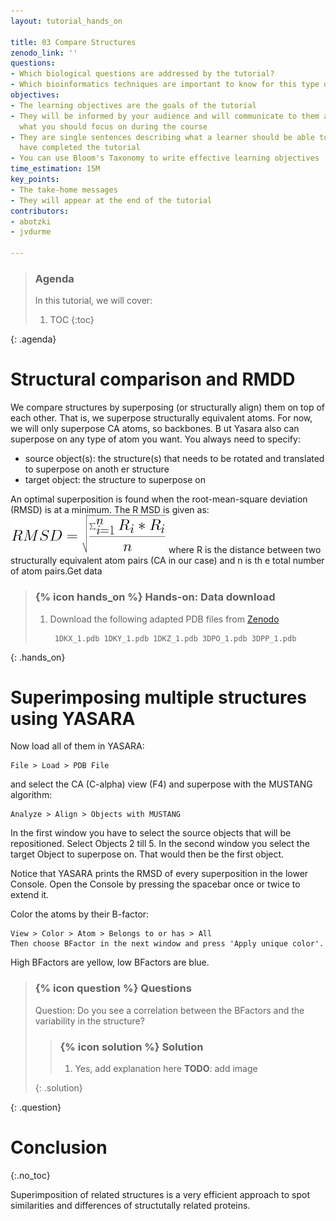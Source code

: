 ```yaml
---
layout: tutorial_hands_on

title: 03 Compare Structures
zenodo_link: ''
questions:
- Which biological questions are addressed by the tutorial?
- Which bioinformatics techniques are important to know for this type of data?
objectives:
- The learning objectives are the goals of the tutorial
- They will be informed by your audience and will communicate to them and to yourself
  what you should focus on during the course
- They are single sentences describing what a learner should be able to do once they
  have completed the tutorial
- You can use Bloom's Taxonomy to write effective learning objectives
time_estimation: 15M
key_points:
- The take-home messages
- They will appear at the end of the tutorial
contributors:
- abotzki 
- jvdurme 

---
```


> ### Agenda
>
> In this tutorial, we will cover:
>
> 1. TOC
> {:toc}
>
{: .agenda}

# Structural comparison and RMDD 
We compare structures by superposing (or structurally align) them on top of each other. That is, we
 superpose structurally equivalent atoms. For now, we will only superpose CA atoms, so backbones. B
ut Yasara also can superpose on any type of atom you want. You always need to specify:

-  source object(s): the structure(s) that needs to be rotated and translated to superpose on anoth
er structure
-  target object: the structure to superpose on

An optimal superposition is found when the root-mean-square deviation (RMSD) is at a minimum. The R
MSD is given as:
![RMSD](../../images/RMSD.gif "calculation of RMSD")
where R is the distance between two structurally equivalent atom pairs (CA in our case) and n is th
e total number of atom pairs.Get data

> ### {% icon hands_on %} Hands-on: Data download
>
> 1. Download the following adapted PDB files from [Zenodo](https://zenodo.org/record/3550492#.XdeNL1dKiUk) 
>
>    ```
>     1DKX_1.pdb 1DKY_1.pdb 1DKZ_1.pdb 3DPO_1.pdb 3DPP_1.pdb 
>    ```
>
{: .hands_on}

# Superimposing multiple structures using YASARA 

Now load all of them in YASARA:

```
File > Load > PDB File
```

and select the CA (C-alpha) view (F4) and superpose with the MUSTANG algorithm:


```
Analyze > Align > Objects with MUSTANG
```


In the first window you have to select the source objects that will be repositioned. Select Objects 2 till 5. In the second window you select the target Object to superpose on. That would then be the first object.

Notice that YASARA prints the RMSD of every superposition in the lower Console. Open the Console by pressing the spacebar once or twice to extend it.

Color the atoms by their B-factor:

```
View > Color > Atom > Belongs to or has > All
Then choose BFactor in the next window and press 'Apply unique color'.
```

High BFactors are yellow, low BFactors are blue.


> ### {% icon question %} Questions
>
> Question: Do you see a correlation between the BFactors and the variability in the structure?
>
> > ### {% icon solution %} Solution
> >
> > 1. Yes, add explanation here
> > **TODO**: add image
> >
> {: .solution}
>
{: .question}


# Conclusion
{:.no_toc}

Superimposition of related structures is a very efficient approach to spot similarities and differences of structutally related proteins.
